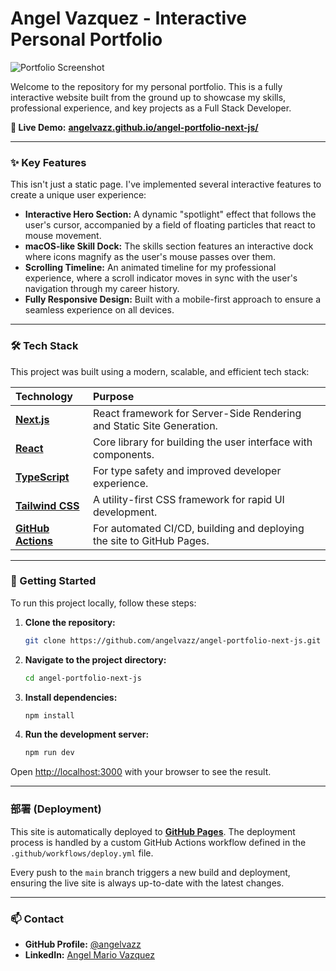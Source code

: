 # Angel Vazquez - Interactive Personal Portfolio

![Portfolio Screenshot](https://placehold.co/1200/111827/ffffff?text=Portfolio+Screenshot)

Welcome to the repository for my personal portfolio. This is a fully interactive website built from the ground up to showcase my skills, professional experience, and key projects as a Full Stack Developer.

**🚀 Live Demo:** **[angelvazz.github.io/angel-portfolio-next-js/](https://angelvazz.github.io/angel-portfolio-next-js/)**

---

### ✨ Key Features

This isn't just a static page. I've implemented several interactive features to create a unique user experience:

- **Interactive Hero Section:** A dynamic "spotlight" effect that follows the user's cursor, accompanied by a field of floating particles that react to mouse movement.
- **macOS-like Skill Dock:** The skills section features an interactive dock where icons magnify as the user's mouse passes over them.
- **Scrolling Timeline:** An animated timeline for my professional experience, where a scroll indicator moves in sync with the user's navigation through my career history.
- **Fully Responsive Design:** Built with a mobile-first approach to ensure a seamless experience on all devices.

---

### 🛠️ Tech Stack

This project was built using a modern, scalable, and efficient tech stack:

| Technology                                                | Purpose                                                               |
| :-------------------------------------------------------- | :-------------------------------------------------------------------- |
| **[Next.js](https://nextjs.org/)**                        | React framework for Server-Side Rendering and Static Site Generation. |
| **[React](https://react.dev/)**                           | Core library for building the user interface with components.         |
| **[TypeScript](https://www.typescriptlang.org/)**         | For type safety and improved developer experience.                    |
| **[Tailwind CSS](https://tailwindcss.com/)**              | A utility-first CSS framework for rapid UI development.               |
| **[GitHub Actions](https://github.com/features/actions)** | For automated CI/CD, building and deploying the site to GitHub Pages. |

---

### 🚀 Getting Started

To run this project locally, follow these steps:

1.  **Clone the repository:**

    ```bash
    git clone https://github.com/angelvazz/angel-portfolio-next-js.git
    ```

2.  **Navigate to the project directory:**

    ```bash
    cd angel-portfolio-next-js
    ```

3.  **Install dependencies:**

    ```bash
    npm install
    ```

4.  **Run the development server:**
    ```bash
    npm run dev
    ```

Open [http://localhost:3000](http://localhost:3000) with your browser to see the result.

---

### 部署 (Deployment)

This site is automatically deployed to [**GitHub Pages**](https://pages.github.com/). The deployment process is handled by a custom GitHub Actions workflow defined in the `.github/workflows/deploy.yml` file.

Every push to the `main` branch triggers a new build and deployment, ensuring the live site is always up-to-date with the latest changes.

---

### 📫 Contact

- **GitHub Profile:** [@angelvazz](https://github.com/angelvazz)
- **LinkedIn:** [Angel Mario Vazquez](https://www.linkedin.com/in/angel-mario-vazquez/)
